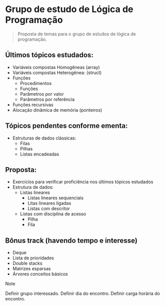 # Grupo de estudo de Lógica de Programação
> Proposta de temas para o grupo de estudos de lógica de programação.

## Últimos tópicos estudados:
+ Variáveis compostas Homogêneas (array)
+ Variáveis compostas Heterogênea: (struct)
+ Funções
  - Procedimentos
  - Funções
  - Parâmetros por valor
  - Parâmetros por referência
+ Funções recursivas
+ Alocação dinâmica de memória (ponteiros)

## Tópicos pendentes conforme ementa:
+ Estruturas de dados clássicas:
  - Filas
  - Pilhas
  - Listas encadeadas

## Proposta:
+ Exercícios para verificar proficiência nos últimos tópicos estudados
+ Estrutura de dados:
  - Listas lineares
    - Listas lineares sequenciais
    - Litas lineares ligadas
    - Listas com descritor
  - Listas com disciplina de acesso
    - Pilha
    - Fila

## Bônus track (havendo tempo e interesse)
+ Deque
+ Lista de prioridades
+ Double stacks
+ Matrizes esparsas
+ Árvores conceitos básicos

> [!NOTE]
> Definir grupo interessado.
> Definir dia do encontro.
> Definir carga horária do encontro.
